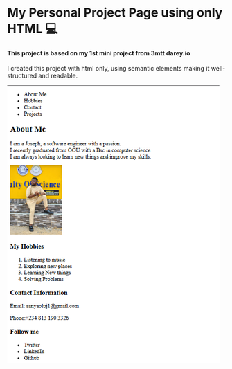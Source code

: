 # My Personal Project Page using only HTML 💻

#### This project is based on my 1st mini project from 3mtt darey.io

I created this project with html only, using semantic elements making it well-structured and readable.

![Website](web1.PNG)

